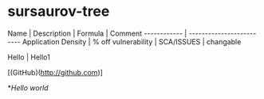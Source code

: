 # sursaurov-tree

Name | Description  | Formula  | Comment
------------ | -------------------------
Application Density | % off vulnerability  | SCA/ISSUES  | changable

Hello | Hello1


[(GitHub)(http://github.com)]

**Hello world*